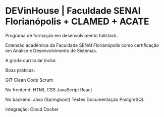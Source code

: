 # DEVinHouse | Faculdade SENAI Florianópolis + CLAMED + ACATE
 
 Programa de formação em desenvolvimento fullstack.

Extensão acadêmica da Faculdade SENAI Florianópolis como certificação em Análise e Desenvolvimento de Sistemas.

A grade curricular inclui:

Boas práticas:

GIT
Clean Code
Scrum

No frontend:
HTML
CSS
JavaScript
React

No backend:
Java (Springboot)
Testes
Documentação
PostgreSQL

Integração:
Cloud
Docker
